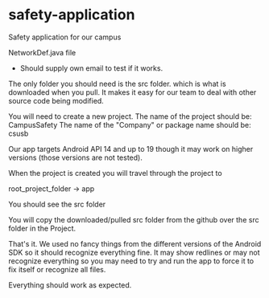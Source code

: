 # safety-application
Safety application for our campus

NetworkDef.java file
- Should supply own email to test if it works.

The only folder you should need is the src folder. which is what is downloaded when you pull. It makes it easy for our team to deal
with other source code being modified.

You will need to create a new project.
The name of the project should be: CampusSafety
The name of the "Company" or package name should be: csusb

Our app targets Android API 14 and up to 19 though it may work on higher versions (those versions are not tested).

When the project is created you will travel through the project to

root_project_folder -> app

You should see the src folder

You will copy the downloaded/pulled src folder from the github over the src folder in the Project.

That's it. We used no fancy things from the different versions of the Android SDK so it should recognize everything fine.
It may show redlines or may not recognize everything so you may need to try and run the app to force it to fix itself or recognize
all files.

Everything should work as expected.

